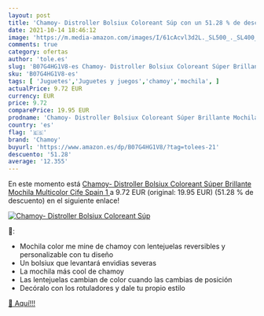 ```yaml
---
layout: post
title: 'Chamoy- Distroller Bolsiux Coloreant Súp con un 51.28 % de descuento'
date: 2021-10-14 18:46:12
image: 'https://m.media-amazon.com/images/I/61cAcvl3d2L._SL500_._SL400_.jpg'
comments: true
category: ofertas
author: 'tole.es'
slug: 'B07G4HG1V8-es Chamoy- Distroller Bolsiux Coloreant Súper Brillante...'
sku: 'B07G4HG1V8-es'
tags: [ 'Juguetes','Juguetes y juegos','chamoy','mochila', ]
actualPrice: 9.72 EUR
currency: EUR
price: 9.72
comparePrice: 19.95 EUR
prodname: 'Chamoy- Distroller Bolsiux Coloreant Súper Brillante Mochila  Multicolor  Cife Spain 1 '
country: 'es'
flag: '🇪🇸'
brand: 'Chamoy'
buyurl: 'https://www.amazon.es/dp/B07G4HG1V8/?tag=tolees-21'
descuento: '51.28'
average: '12.355'
---
```


En este momento está [Chamoy- Distroller Bolsiux Coloreant Súper Brillante Mochila  Multicolor  Cife Spain 1 ](https://www.amazon.es/dp/B07G4HG1V8/?tag=tolees-21) a 9.72 EUR (original: 19.95 EUR) (51.28 %  de descuento) en el siguiente enlace!

[![Chamoy- Distroller Bolsiux Coloreant Súp](https://m.media-amazon.com/images/I/61cAcvl3d2L._SL500_._SL400_.jpg)](https://www.amazon.es/dp/B07G4HG1V8/?tag=tolees-21)

🔎:

- Mochila color me mine de chamoy con lentejuelas reversibles y personalizable con tu diseño
- Un bolsiux que levantará envidias severas
- La mochila más cool de chamoy
- Las lentejuelas cambian de color cuando las cambias de posición
- Decóralo con los rotuladores y dale tu propio estilo

[🛒 Aquí!!!](https://www.amazon.es/dp/B07G4HG1V8/?tag=tolees-21)
